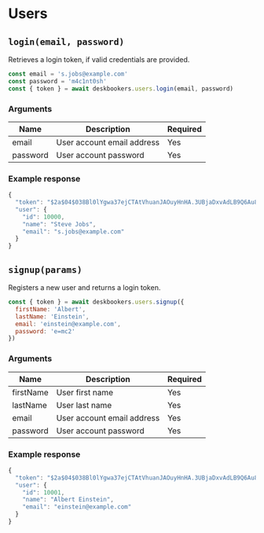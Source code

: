 # Users

## `login(email, password)`
Retrieves a login token, if valid credentials are provided.

```js
const email = 's.jobs@example.com'
const password = 'm4c1nt0sh'
const { token } = await deskbookers.users.login(email, password)
```

### Arguments
Name | Description | Required
--- | --- | ---
email | User account email address | Yes
password | User account password | Yes

### Example response

```js
{
  "token": "$2a$04$038Bl0lYgwa37ejCTAtVhuanJAOuyHnHA.3UBjaDxvAdLB9Q6Au8W",
  "user": {
    "id": 10000,
    "name": "Steve Jobs",
    "email": "s.jobs@example.com"
  }
}
```

## `signup(params)`
Registers a new user and returns a login token.

```js
const { token } = await deskbookers.users.signup({
  firstName: 'Albert',
  lastName: 'Einstein',
  email: 'einstein@example.com',
  password: 'e=mc2'
})
```

### Arguments
Name | Description | Required
--- | --- | ---
firstName | User first name | Yes
lastName | User last name | Yes
email | User account email address | Yes
password | User account password | Yes

### Example response

```js
{
  "token": "$2a$04$038Bl0lYgwa37ejCTAtVhuanJAOuyHnHA.3UBjaDxvAdLB9Q6Au8W",
  "user": {
    "id": 10001,
    "name": "Albert Einstein",
    "email": "einstein@example.com"
  }
}
```
